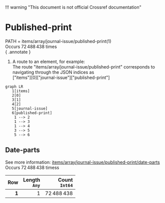 !!! warning "This document is not official Crossref documentation"
# Published-print
PATH = items/array/journal-issue/published-print(1)  
Occurs 72 488 438 times  
{ .annotate }

1. A route to an element, for example:  
   The route "items/array/journal-issue/published-print" corresponds to navigating through the JSON indices as  
   ["items"][0]["journal-issue"]["published-print"]  

```mermaid
graph LR
   1[items]
   2[0]
   3[1]
   4[2]
   5[journal-issue]
   6[published-print]
    1 --> 2
    1 --> 3
    1 --> 4
    3 --> 5
    5 --> 6
```


## Date-parts
See more information: [items/array/journal-issue/published-print/date-parts](date-parts/index.md)  
Occurs 72 488 438 timess  

| **Row** | **Length**<br>`Any` | **Count**<br>`Int64` |
|--------:|--------------------:|---------------------:|
| **1**   | 1                   | 72 488 438           |

